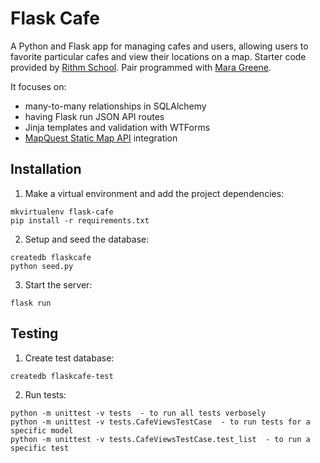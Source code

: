 # Flask Cafe

A Python and Flask app for managing cafes and users, allowing users to favorite particular cafes and view their locations on a map. Starter code provided by [Rithm School](https://www.rithmschool.com/). Pair programmed with [Mara Greene](https://github.com/mrgjune).

It focuses on:

* many-to-many relationships in SQLAlchemy
* having Flask run JSON API routes
* Jinja templates and validation with WTForms
* [MapQuest Static Map API](https://developer.mapquest.com/documentation/static-map-api/v5/) integration 

## Installation

1. Make a virtual environment and add the project dependencies: 
 
```
mkvirtualenv flask-cafe       
pip install -r requirements.txt
```

2. Setup and seed the database: 

```
createdb flaskcafe    
python seed.py
```

3. Start the server:  

```
flask run
```   

## Testing

1. Create test database:
 
```
createdb flaskcafe-test
```

2. Run tests:

```
python -m unittest -v tests  - to run all tests verbosely    
python -m unittest -v tests.CafeViewsTestCase  - to run tests for a specific model     
python -m unittest -v tests.CafeViewsTestCase.test_list  - to run a specific test 
```
